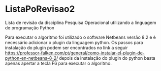 # ListaPoRevisao2

Lista de revisão da disciplina Pesquisa Operacional utilizando a linguagem de programação Python

Para executar o algoritmo foi utilizado o software Netbeans versão 8.2 e é necessário adicionar o plugin da linguagem python. 
Os passos para instalação do plugin podem ser encontrados no link a seguir https://professor-falken.com/pt/general/como-instalar-el-plugin-de-python-en-netbeans-8-2/
depois da instalação do plugin do python basta apenas apertar a tecla F6 para executar o algoritmo.
